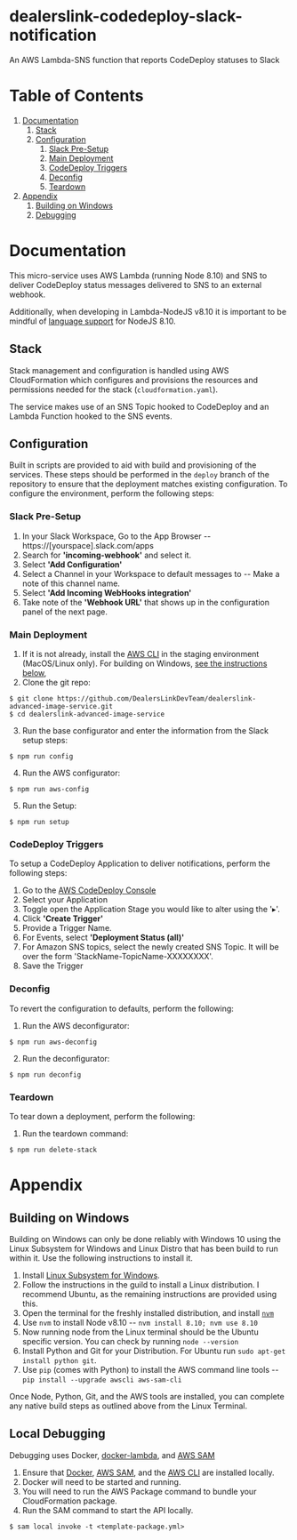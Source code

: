 # dealerslink-codedeploy-slack-notification
An AWS Lambda-SNS function that reports CodeDeploy statuses to Slack

# Table of Contents
  1. [Documentation](#documentation)
      1. [Stack](#stack)
      2. [Configuration](#config)
          1. [Slack Pre-Setup](#slack)
          2. [Main Deployment](#main)
          3. [CodeDeploy Triggers](#codedeploy)
          4. [Deconfig](#deconfig)
          5. [Teardown](#teardown)
  2. [Appendix](#appendix)
      1. [Building on Windows](#windows)
      2. [Debugging](#debugging)

<a name="documentation"></a>
# Documentation
This micro-service uses AWS Lambda (running Node 8.10) and SNS to deliver CodeDeploy status messages delivered to SNS to an external webhook.

Additionally, when developing in Lambda-NodeJS v8.10 it is important to be mindful of [language support](https://node.green/) for NodeJS 8.10.

<a name="stack"></a>
## Stack
Stack management and configuration is handled using AWS CloudFormation which configures and provisions the resources and permissions needed for the stack (`cloudformation.yaml`).  

The service makes use of an SNS Topic hooked to CodeDeploy and an Lambda Function hooked to the SNS events.

<a name="config"></a>
## Configuration
Built in scripts are provided to aid with build and provisioning of the services. These steps should be performed in the `deploy` branch of the repository to ensure that the deployment matches existing configuration. To configure the environment, perform the following steps:

<a name="slack"></a>
### Slack Pre-Setup
1. In your Slack Workspace, Go to the App Browser -- https://[yourspace].slack.com/apps
2. Search for **'incoming-webhook'** and select it.
3. Select **'Add Configuration'**
4. Select a Channel in your Workspace to default messages to -- Make a note of this channel name.
5. Select **'Add Incoming WebHooks integration'**
6. Take note of the **'Webhook URL'** that shows up in the configuration panel of the next page.

<a name="main"></a>
### Main Deployment
1. If it is not already, install the [AWS CLI](https://aws.amazon.com/cli/) in the staging environment (MacOS/Linux only).  For building on Windows, [see the instructions below](#windows),
2. Clone the git repo:
```shell
$ git clone https://github.com/DealersLinkDevTeam/dealerslink-advanced-image-service.git
$ cd dealerslink-advanced-image-service
```
3. Run the base configurator and enter the information from the Slack setup steps:
```shell
$ npm run config
```
4. Run the AWS configurator:
```shell
$ npm run aws-config
```
5. Run the Setup:
```shell
$ npm run setup
```

<a name="codedeploy"></a>
### CodeDeploy Triggers
To setup a CodeDeploy Application to deliver notifications, perform the following steps:

1. Go to the [AWS CodeDeploy Console](https://console.aws.amazon.com/codedeploy/home)
2. Select your Application
3. Toggle open the Application Stage you would like to alter using the '▸'.
4. Click **'Create Trigger'**
5. Provide a Trigger Name.
6. For Events, select **'Deployment Status (all)'**
7. For Amazon SNS topics, select the newly created SNS Topic. It will be over the form 'StackName-TopicName-XXXXXXXX'.
8. Save the Trigger

<a name="deconfig"></a>
### Deconfig
To revert the configuration to defaults, perform the following:

1. Run the AWS deconfigurator:
```shell
$ npm run aws-deconfig
```
2. Run the deconfigurator:
```shell
$ npm run deconfig
```
<a name="teardown"></a>
### Teardown
To tear down a deployment, perform the following:

1. Run the teardown command:
```shell
$ npm run delete-stack
```

<a name="appendix"></a>
# Appendix

<a name="windows"></a>
## Building on Windows
Building on Windows can only be done reliably with Windows 10 using the Linux Subsystem for Windows and Linux Distro that has been build to run within it.  Use the following instructions to install it.

1. Install [Linux Subsystem for Windows](https://docs.microsoft.com/en-us/windows/wsl/install-win10).
2. Follow the instructions in the guild to install a Linux distribution. I recommend Ubuntu, as the remaining instructions are provided using this.
3. Open the terminal for the freshly installed distribution, and install [`nvm`](https://www.liquidweb.com/kb/how-to-install-nvm-node-version-manager-for-node-js-on-ubuntu-12-04-lts/)
4. Use `nvm` to install Node v8.10 -- `nvm install 8.10; nvm use 8.10`
5. Now running node from the Linux terminal should be the Ubuntu specific version. You can check by running `node --version`
6. Install Python and Git for your Distribution.  For Ubuntu run `sudo apt-get install python git`.
7. Use `pip` (comes with Python) to install the AWS command line tools -- `pip install --upgrade awscli aws-sam-cli`

Once Node, Python, Git, and the AWS tools are installed, you can complete any native build steps as outlined above from the Linux Terminal.

<a name="debugging"></a>
## Local Debugging
Debugging uses Docker, [docker-lambda](https://github.com/lambci/docker-lambda), and [AWS SAM](https://github.com/awslabs/aws-sam-local)

1. Ensure that [Docker](https://www.docker.com/), [AWS SAM](https://github.com/awslabs/aws-sam-local), and the [AWS CLI](https://aws.amazon.com/cli) are installed locally.
2. Docker will need to be started and running.
3. You will need to run the AWS Package command to bundle your CloudFormation package.
4. Run the SAM command to start the API locally.
```shell
$ sam local invoke -t <template-package.yml>
```
